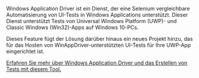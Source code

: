 ﻿Windows Application Driver ist ein Dienst, der eine Selenium vergleichbare Automatisierung von UI-Tests in Windows Applications unterstützt. Dieser Dienst unterstützt Tests von Universal Windows Platform (UWP)- und Classic Windows (Win32)-Apps auf Windows 10-PCs.

Dieses Feature fügt der Lösung darüber hinaus ein neues Projekt hinzu, das für das Hosten von WinAppDriver-unterstützten UI-Tests für Ihre UWP-App eingerichtet ist.

[Erfahren Sie mehr über Windows Application Driver und das Erstellen von Tests mit diesem Tool.](https://github.com/Microsoft/WinAppDriver)
